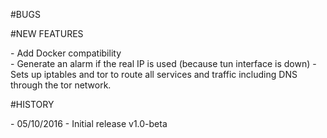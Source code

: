 #BUGS

#NEW FEATURES

\- Add Docker compatibility  
\- Generate an alarm if the real IP is used (because tun interface is down) 
\- Sets up iptables and tor to route all services and traffic including DNS through the tor network. 

#HISTORY

\- 05/10/2016 - Initial release v1.0-beta 
